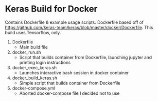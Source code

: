 # Keras Build for Docker
Contains Dockerfile & example usage scripts. Dockerfile based off of https://github.com/keras-team/keras/blob/master/docker/Dockerfile. This build uses Tensorflow, only.

1. Dockerfile
    - Main build file
2. docker_run.sh
    - Script that builds container from Dockerfile, launching jupyter and printing login instructions
3. docker_exec_keras.sh
    - Launches interactive bash session in docker container
4. docker_build_keras.sh
    - Simple script that builds container from Dockerfile
5. docker-compose.yml
    - Aborted docker-compose file I decided not to use
